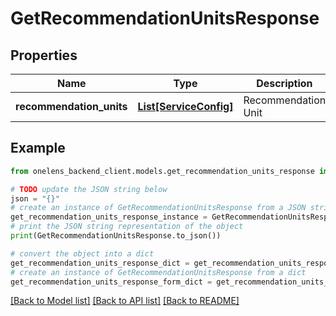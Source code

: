 # GetRecommendationUnitsResponse


## Properties

Name | Type | Description | Notes
------------ | ------------- | ------------- | -------------
**recommendation_units** | [**List[ServiceConfig]**](ServiceConfig.md) | Recommendation Unit | 

## Example

```python
from onelens_backend_client.models.get_recommendation_units_response import GetRecommendationUnitsResponse

# TODO update the JSON string below
json = "{}"
# create an instance of GetRecommendationUnitsResponse from a JSON string
get_recommendation_units_response_instance = GetRecommendationUnitsResponse.from_json(json)
# print the JSON string representation of the object
print(GetRecommendationUnitsResponse.to_json())

# convert the object into a dict
get_recommendation_units_response_dict = get_recommendation_units_response_instance.to_dict()
# create an instance of GetRecommendationUnitsResponse from a dict
get_recommendation_units_response_form_dict = get_recommendation_units_response.from_dict(get_recommendation_units_response_dict)
```
[[Back to Model list]](../README.md#documentation-for-models) [[Back to API list]](../README.md#documentation-for-api-endpoints) [[Back to README]](../README.md)


